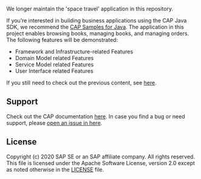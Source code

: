 We longer maintain the 'space travel' application in this repository. 

If you’re interested in building business applications using the CAP Java SDK, we recommend the [CAP Samples for Java](https://github.com/SAP-samples/cloud-cap-samples-java). The application in this project enables browsing books, managing books, and managing orders. The following features will be demonstrated:
   - Framework and Infrastructure-related Features
   - Domain Model related Features
   - Service Model related Features
   - User Interface related Features

If you still need to check out the previous content, see [here](https://github.com/SAP-samples/cloud-sample-spaceflight-java/tree/attic).

## Support

Check out the CAP documentation [here](https://cap.cloud.sap/). In case you find a bug or need support, please [open an issue in here](https://github.com/SAP-samples/cloud-cap-samples-java/issues/new).

## License

Copyright (c) 2020 SAP SE or an SAP affiliate company. All rights reserved. This file is licensed under the Apache Software License, version 2.0 except as noted otherwise in the [LICENSE](LICENSE) file.
